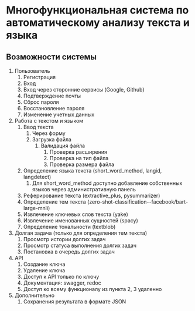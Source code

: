 # Многофункциональная система по автоматическому анализу текста и языка
## Возможности системы
1. Пользователь
    1. Регистрация
    2. Вход
    3. Вход через сторонние сервисы (Google, Github)
    4. Подтверждение почты
    5. Сброс пароля
    6. Восстановление пароля
    7. Изменение учетных данных
2. Работа с текстом и языком
    1. Ввод текста
       1. Через форму
       2. Загрузка файла
          1. Валидация файла
             1. Проверка расширения
             2. Проверка на тип файла
             3. Проверка размера файла
    2. Определение языка текста (short_word_method, langid, langdetect)
        1. Для short_word_method доступно добавление собственных языков через административную панель
    3. Реферирование текста (extractive_plus, pysummarizer)
    4. Определение тем текста (zero-shot-classification--facebook/bart-large-mnli)
    5. Извлечение ключевых слов текста (yake)
    6. Извлечение именованных сущностей (spacy)
    7. Определение тональности (textblob)
4. Долгая задача (только для определения тем текста)
   1. Просмотр истории долгих задач
   2. Просмотр статуса выполнения долгих задач
   3. Постановка в очередь долгих задач
5. API
   1. Создание ключа
   2. Удаление ключа
   3. Доступ к API только по ключу
   4. Документация: swagger, redoc
   5. Доступ ко всему функционалу из пункта 2, 3 удаленно
6. Дополнительно
   1. Сохранения результата в формате JSON
